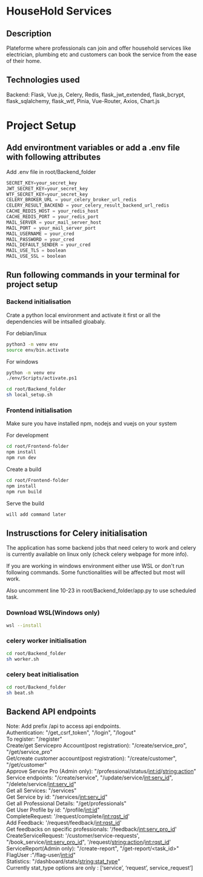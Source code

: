 # HouseHold Services
## Description
Plateforme where professionals can join and offer household services like electrician, plumbing etc and customers can book the service from the ease of their home.

## Technologies used
Backend: Flask, Vue.js, Celery, Redis, flask_jwt_extended, flask_bcrypt, flask_sqlalchemy, flask_wtf, Pinia, Vue-Router, Axios, Chart.js

# Project Setup

## Add environtment variables or add a .env file with following attributes
Add .env file in root/Backend_folder
```python
SECRET_KEY=your_secret_key
JWT_SECRET_KEY=your_secret_key
WTF_SECRET_KEY=your_secret_key
CELERY_BROKER_URL = your_celery_broker_url_redis
CELERY_RESULT_BACKEND = your_celery_result_backend_url_redis
CACHE_REDIS_HOST = your_redis_host
CACHE_REDIS_PORT = your_redis_port
MAIL_SERVER = your_mail_server_host
MAIL_PORT = your_mail_server_port
MAIL_USERNAME = your_cred
MAIL_PASSWORD = your_cred
MAIL_DEFAULT_SENDER = your_cred
MAIL_USE_TLS = boolean
MAIL_USE_SSL = boolean
```

## Run following commands in your terminal for project setup 
### Backend initialisation

Crate a python local environment and activate it first or all the dependencies will be intsalled gloabaly.

For debian/linux
```sh
python3 -m venv env
source env/bin.activate
```
For windows
```sh
python -m venv env
./env/Scripts/activate.ps1
```

```sh
cd root/Backend_folder
sh local_setup.sh
```

### Frontend initialisation
Make sure you have installed npm, nodejs and vuejs on your system

For development
```sh
cd root/Frontend-folder
npm install
npm run dev
```
Create a build
```sh 
cd root/Frontend-folder
npm install
npm run build
```
Serve the build
```sh
will add command later
```

## Instrusctions for Celery initialisation
The application has some backend jobs that need celery to work and celery is currently available on linux only (check celery webpage for more info).

If you are working in windows environment either use WSL or don't run following commands. Some functionalities will be affected but most will work.

Also uncomment line 10-23 in root/Backend_folder/app.py to use scheduled task.
### Download WSL(Windows only)
```sh 
wsl --install
```

### celery worker initialisation
```sh
cd root/Backend_folder
sh worker.sh
```

### celery beat initialisation
```sh
cd root/Backend_folder
sh beat.sh
```

## Backend API endpoints
Note: Add prefix /api to access api endpoints.\
Authentication: "/get_csrf_token", "/login", "/logout"\
To register: "/register"\
Create/get Servicepro Account(post registration): "/create/service_pro", "/get/service_pro"\
Get/create customer account(post registration): "/create/customer", "/get/customer"\
Approve Service Pro (Admin only): "/professional/status/<int:id>/<string:action>"\
Service endpoints: "/create/service", "/update/service/<int:serv_id>",
"/delete/service/<int:serv_id>"\
Get all Services: "/services"\
Get Service by id: "/services/<int:serv_id>"\
Get all Professional Details: "/get/professionals"\
Get User Profile by id: "/profile/<int:id>"\
CompleteRequest: '/request/complete/<int:rqst_id>'\
Add Feedback: '/request/feedback/<int:rqst_id>'\
Get feedbacks on specific professionals: '/feedback/<int:serv_pro_id>'\
CreateServiceRequest: '/customer/service-requests', "/book_service/<int:serv_pro_id>",
'/request/<string:action>/<int:rqst_id>'\
ServiceReport(Admin only): "/create-report", "/get-report/<task_id>"\
FlagUser :"/flag-user/<int:id>"\
Statistics: "/dashboard/stats/<string:stat_type>"\
Currently stat_type options are only : [‘service’, ‘request’, service_request’]
